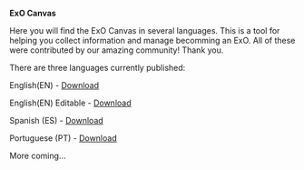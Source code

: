 **ExO Canvas**

Here you will find the ExO Canvas in several languages. This is a tool for helping you collect information and manage becomming an ExO. All of these were contributed by our amazing community! Thank you.

There are three languages currently published:

English(EN) - [Download](https://github.com/exofoundation/exo-tools/blob/master/ExO-Canvas/ExOCanvas-EN-English.pdf)

English(EN) Editable - [Download](https://github.com/exofoundation/ExO-Tool-Kit/blob/master/ExO-Canvas/exo-canvas-editable.pdf)

Spanish (ES) - [Download](https://github.com/exofoundation/exo-tools/blob/master/ExO-Canvas/ExO%20Canvas-ES-Spanish.pdf)

Portuguese (PT) - [Download](https://github.com/exofoundation/exo-tools/blob/master/ExO-Canvas/ExOCanvas-PT-Portuguese.pdf)



More coming...